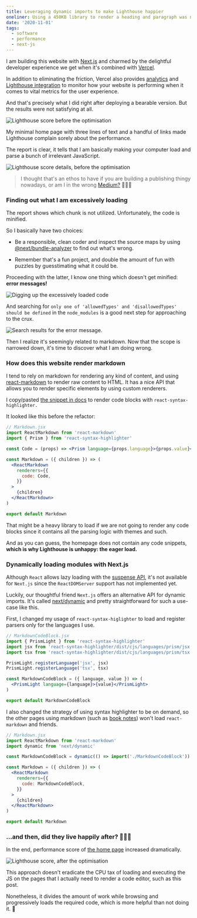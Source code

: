 ```yaml
---
title: Leveraging dynamic imports to make Lighthouse happier
oneliner: Using a 450KB library to render a heading and paragraph was not my brightest decision.
date: '2020-11-01'
tags:
  - software
  - performance
  - next-js
---
```


I am building this website with [Next.js](https://nextjs.org) and charmed by the delightful developer experience we get when it's combined with [Vercel](https://vercel.com/).

In addition to eliminating the friction, Vercel also provides [analytics](https://nextjs.org/analytics) and [Lighthouse integration](https://vercel.com/integrations/lighthouse) to monitor how your website is performing when it comes to vital metrics for the user experience.

And that's precisely what I did right after deploying a bearable version. But the results were not satisfying at all.

![Lighthouse score before the optimisation](/images/articles/happier-lighthouse/lighthouse-score-before.png)

My minimal home page with three lines of text and a handful of links made Lighthouse complain sorely about the performance.

The report is clear, it tells that I am basically making your computer load and parse a bunch of irrelevant JavaScript.

![Lighthouse score details, before the optimisation](/images/articles/happier-lighthouse/lighthouse-score-before-detail.png)

> I thought that's an ethos to have if you are building a publishing thingy nowadays, or am I in the wrong [Medium?](/images/articles/happier-lighthouse/medium-110-requests.gif) 👹👹👹

### Finding out what I am excessively loading

The report shows which chunk is not utilized.
Unfortunately, the code is minified.

So I basically have two choices:

- Be a responsible, clean coder and inspect the source maps by using [@next/bundle-analyzer](https://www.npmjs.com/package/@next/bundle-analyzer) to find out what's wrong.

- Remember that's a fun project, and double the amount of fun with puzzles by guesstimating what it could be.

Proceeding with the latter, I know one thing which doesn't get minified: **error messages!**

![Digging up the excessively loaded code](/images/articles/happier-lighthouse/excessively-loaded-code.png)

And searching for `only one of 'allowedTypes' and 'disallowedTypes' should be defined` in the `node_modules` is a good next step for approaching to the crux.

![Search results for the error message.](/images/articles/happier-lighthouse/search-results-for-error-message.png)

Then I realize it's seemingly related to markdown. Now that the scope is narrowed down, it's time to discover what I am doing wrong.

### How does this website render markdown

I tend to rely on markdown for rendering any kind of content, and using [react-markdown](https://github.com/remarkjs/react-markdown) to render raw content to HTML. It has a nice API that allows you to render specific elements by using custom renderers.

I copy/pasted [the snippet in docs](https://github.com/remarkjs/react-markdown#use-custom-renderers-syntax-highlight) to render code blocks with `react-syntax-highlighter.`

It looked like this before the refactor:

```jsx
// Markdown.jsx
import ReactMarkdown from 'react-markdown'
import { Prism } from 'react-syntax-highlighter'

const Code = (props) => <Prism language={props.language}>{props.value}</Prism>

const Markdown = ({ children }) => (
  <ReactMarkdown
    renderers={{
      code: Code,
    }}
  >
    {children}
  </ReactMarkdown>
)

export default Markdown
```

That might be a heavy library to load if we are not going to render any code blocks since it contains all the parsing logic with themes and such.

And as you can guess, the homepage does not contain any code snippets, **which is why Lighthouse is unhappy: the eager load.**

### Dynamically loading modules with Next.js

Although `React` allows lazy loading with the [suspense API](https://reactjs.org/docs/react-api.html#reactsuspense), it's not available for `Next.js` since the `ReactDOMServer` support has not implemented yet.

Luckily, our thoughtful friend `Next.js` offers an alternative API for dynamic imports. It's called [next/dynamic](https://nextjs.org/docs/advanced-features/dynamic-import) and pretty straightforward for such a use-case like this.

First, I changed my usage of `react-syntax-higlighter` to load and register parsers only for the languages I use.

```jsx
// MarkdownCodeBlock.jsx
import { PrismLight } from 'react-syntax-highlighter'
import jsx from 'react-syntax-highlighter/dist/cjs/languages/prism/jsx'
import tsx from 'react-syntax-highlighter/dist/cjs/languages/prism/tsx'

PrismLight.registerLanguage('jsx', jsx)
PrismLight.registerLanguage('tsx', tsx)

const MarkdownCodeBlock = ({ language, value }) => (
  <PrismLight language={language}>{value}</PrismLight>
)

export default MarkdownCodeBlock
```

I also changed the strategy of using syntax highlighter to be on demand, so the other pages using markdown (such as [book notes](/books)) won't load `react-markdown` and friends.

```jsx
// Markdown.jsx
import ReactMarkdown from 'react-markdown'
import dynamic from 'next/dynamic'

const MarkdownCodeBlock = dynamic(() => import('./MarkdownCodeBlock'))

const Markdown = ({ children }) => (
  <ReactMarkdown
    renderers={{
      code: MarkdownCodeBlock,
    }}
  >
    {children}
  </ReactMarkdown>
)

export default Markdown
```

### ...and then, did they live happily after? 🤖👨‍💻

In the end, performance score of [the home page](/) increased dramatically.

![Lighthouse score, after the optimisation](/images/articles/happier-lighthouse/lighthouse-score-after.png)

This approach doesn't eradicate the CPU tax of loading and executing the JS on the pages that I actually need to render a code editor, such as this post.

Nonetheless, it divides the amount of work while browsing and progressively loads the required code, which is more helpful than not doing it. 🤨
